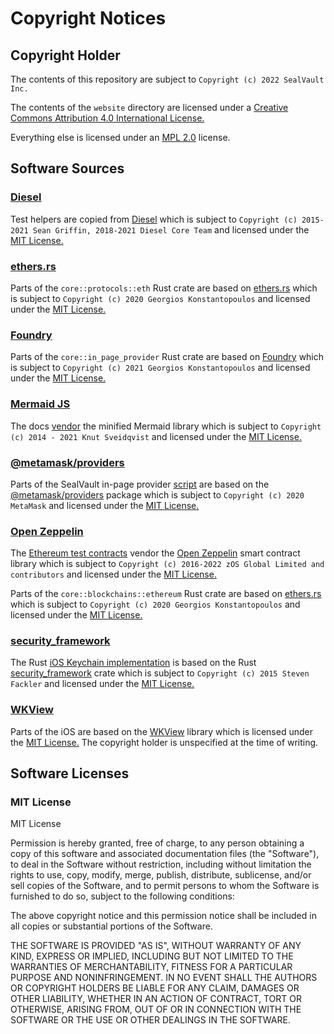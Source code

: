 # Copyright Notices

## Copyright Holder

The contents of this repository are subject to `Copyright (c) 2022 SealVault
Inc.`

The contents of the `website` directory are licensed under a [Creative Commons
Attribution 4.0 International
License.](http://creativecommons.org/licenses/by/4.0/)

Everything else is licensed under an [MPL 2.0](./LICENSE.txt) license.

## Software Sources

### [Diesel](https://github.com/diesel-rs/diesel)

Test helpers are copied from [Diesel](https://github.com/diesel-rs/diesel) which
is subject to `Copyright (c) 2015-2021 Sean Griffin, 2018-2021 Diesel Core Team`
and licensed under the [MIT License.](#mit-license)

### [ethers.rs](https://github.com/gakonst/ethers-rs)

Parts of the `core::protocols::eth` Rust crate are based on
[ethers.rs](https://github.com/gakonst/ethers-rs) which is subject to `Copyright
(c) 2020 Georgios Konstantopoulos` and licensed under the [MIT
License.](#mit-license)

### [Foundry](https://github.com/foundry-rs/foundry)

Parts of the `core::in_page_provider` Rust crate are based on
[Foundry](https://github.com/foundry-rs/foundry) which is subject to `Copyright
(c) 2021 Georgios Konstantopoulos` and licensed under the [MIT
License.](#mit-license)

### [Mermaid JS](https://github.com/mermaid-js/mermaid)

The docs [vendor](./docs/mermaid.min.js) the minified Mermaid library which is
subject to `Copyright (c) 2014 - 2021 Knut Sveidqvist` and licensed under the
[MIT License.](#mit-license)

### [@metamask/providers](https://github.com/MetaMask/providers)

Parts of the SealVault in-page provider
[script](core/assets/js/in-page-provider.js) are based on the
[@metamask/providers](https://github.com/MetaMask/providers) package which is
subject to `Copyright (c) 2020 MetaMask` and licensed under the [MIT
License.](#mit-license)

### [Open Zeppelin](https://github.com/OpenZeppelin/openzeppelin-contracts)

The [Ethereum test contracts](./core/src/protocols/eth/contracts) vendor the
[Open Zeppelin](https://github.com/OpenZeppelin/openzeppelin-contracts) smart
contract library which is subject to `Copyright (c) 2016-2022 zOS Global Limited
and contributors` and licensed under the [MIT License.](#mit-license)

Parts of the `core::blockchains::ethereum` Rust crate are based on
[ethers.rs](https://github.com/gakonst/ethers-rs) which is subject to `Copyright
(c) 2020 Georgios Konstantopoulos` and licensed under the [MIT
License.](#mit-license)

### [security_framework](https://github.com/kornelski/rust-security-framework)

The Rust [iOS Keychain
implementation](core/src/encryption/keychains/ios_keychain.rs) is based on the
Rust [security_framework](https://github.com/kornelski/rust-security-framework/tree/ebf932f1c3d920f3ebc99e4f7c5545929069bb31)
crate which is subject to `Copyright (c) 2015 Steven Fackler` and licensed under
the [MIT License.](#mit-license)

### [WKView](https://github.com/rebeloper/WKView)

Parts of the iOS are based on the [WKView](https://github.com/rebeloper/WKView)
library which is licensed under the [MIT License.](#mit-license) The copyright
holder is unspecified at the time of writing.

## Software Licenses

### MIT License

MIT License

Permission is hereby granted, free of charge, to any person obtaining a copy
of this software and associated documentation files (the "Software"), to deal
in the Software without restriction, including without limitation the rights
to use, copy, modify, merge, publish, distribute, sublicense, and/or sell
copies of the Software, and to permit persons to whom the Software is
furnished to do so, subject to the following conditions:

The above copyright notice and this permission notice shall be included in all
copies or substantial portions of the Software.

THE SOFTWARE IS PROVIDED "AS IS", WITHOUT WARRANTY OF ANY KIND, EXPRESS OR
IMPLIED, INCLUDING BUT NOT LIMITED TO THE WARRANTIES OF MERCHANTABILITY,
FITNESS FOR A PARTICULAR PURPOSE AND NONINFRINGEMENT. IN NO EVENT SHALL THE
AUTHORS OR COPYRIGHT HOLDERS BE LIABLE FOR ANY CLAIM, DAMAGES OR OTHER
LIABILITY, WHETHER IN AN ACTION OF CONTRACT, TORT OR OTHERWISE, ARISING FROM,
OUT OF OR IN CONNECTION WITH THE SOFTWARE OR THE USE OR OTHER DEALINGS IN THE
SOFTWARE.
